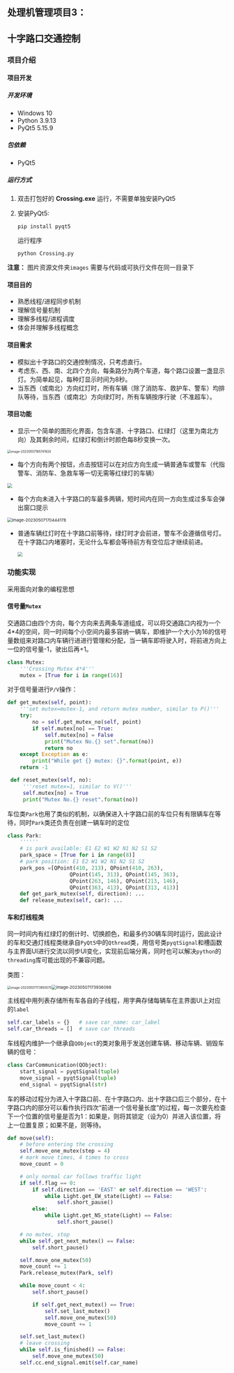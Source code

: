 ## 处理机管理项目3：

## 	十字路口交通控制

### 项目介绍

#### 项目开发

##### 开发环境

- Windows 10
- Python     3.9.13
- PyQt5       5.15.9

##### 包依赖

- PyQt5

##### 运行方式

1. 双击打包好的 **Crossing.exe** 运行，不需要单独安装PyQt5

2. 安装PyQt5:

   ```
   pip install pyqt5
   ```

   运行程序

   ```
   python Crossing.py
   ```

**注意：** 图片资源文件夹`images` 需要与代码或可执行文件在同一目录下

#### 项目目的

- 熟悉线程/进程同步机制
- 理解信号量机制
- 理解多线程/进程调度
- 体会并理解多线程概念

#### 项目需求

- 模拟出十字路口的交通控制情况，只考虑直行。
- 考虑东、西、南、北四个方向，每条路分为两个车道，每个路口设置一盏显示灯。为简单起见，每种灯显示时间为8秒。
- 当东西（或南北）方向红灯时，所有车辆（除了消防车、救护车、警车）均排队等待，当东西（或南北）方向绿灯时，所有车辆按序行驶（不准超车）。

#### 项目功能

- 显示一个简单的图形化界面，包含车道、十字路口、红绿灯（这里为南北方向）及其剩余时间，红绿灯和倒计时颜色每8秒变换一次。

<img src="./assets/image-20230507165741924.png" alt="image-20230507165741924" style="zoom: 50%;" />

- 每个方向有两个按钮，点击按钮可以在对应方向生成一辆普通车或警车（代指警车、消防车、急救车等一切无需等红绿灯的车辆）

<img src="./assets/gif1.gif" style="zoom:67%;" />

- 每个方向未进入十字路口的车最多两辆，短时间内在同一方向生成过多车会弹出窗口提示

<img src="./assets/image-20230507170444178.png" alt="image-20230507170444178" style="zoom:67%;" />

- 普通车辆红灯时在十字路口前等待，绿灯时才会前进，警车不会遵循信号灯。在十字路口内堵塞时，无论什么车都会等待前方有空位后才继续前进。

  <img src="./assets/gif2.gif" style="zoom:67%;" />

### 功能实现

采用面向对象的编程思想

#### 信号量`Mutex`

交通路口由四个方向，每个方向来去两条车道组成，可以将交通路口内视为一个4*4的空间，同一时间每个小空间内最多容纳一辆车，即维护一个大小为16的信号量数组来对路口内车辆行进进行管理和分配，当一辆车即将驶入时，将前进方向上一位的信号量-1，驶出后再+1。

```python
class Mutex:  
    '''Crossing Mutex 4*4'''
    mutex = [True for i in range(16)]
```

对于信号量进行`P/V`操作：

```python
def get_mutex(self, point):
    '''set mutex=mutex-1, and return mutex number, similar to P()'''
    try:
        no = self.get_mutex_no(self, point)
        if self.mutex[no] == True:
            self.mutex[no] = False
            print("Mutex No.{} set".format(no))
        	return no            
    except Exception as e:
        print("While get {} mutex: {}".format(point, e))
    return -1
```

```python
 def reset_mutex(self, no):
     '''reset mutex=1, similar to V()'''
     self.mutex[no] = True 
     print("Mutex No.{} reset".format(no))
```

车位类`Park`也用了类似的机制，以确保进入十字路口前的车位只有有限辆车在等待，同时`Park`类还负责在创建一辆车时的定位

```python
class Park:
    ''''''
    # is park available: E1 E2 W1 W2 N1 N2 S1 S2
    park_space = [True for i in range(8)]
    # park position: E1 E2 W1 W2 N1 N2 S1 S2
    park_pos =[QPoint(410, 213), QPoint(410, 263), 
                    QPoint(145, 313), QPoint(145, 363),
                    QPoint(263, 146), QPoint(213, 146),
                    QPoint(363, 413), QPoint(313, 413)]  
    def get_park_mutex(self, direction): ...
    def release_mutex(self, car): ...
```

#### 车和灯线程类

同一时间内有红绿灯的倒计时、切换颜色，和最多约30辆车同时运行，因此设计的车和交通灯线程类继承自`PyQt5`中的`Qthread`类，用信号类`pyqtSignal`和槽函数与主界面UI进行交流以同步UI变化，实现前后端分离，同时也可以解决`python`的`threading`库可能出现的不兼容问题。

类图：

<img src="./assets/image-20230507173850070.png" alt="image-20230507173850070" style="zoom:50%;" /><img src="./assets/image-20230507173936098.png" alt="image-20230507173936098" style="zoom:67%;" />

主线程中用列表存储所有车各自的子线程，用字典存储每辆车在主界面UI上对应的`label`

```python
self.car_labels = {}   # save car_name: car_label 
self.car_threads = []  # save car threads
```

车线程内维护一个继承自`QObject`的类对象用于发送创建车辆、移动车辆、销毁车辆的信号：

```python
class CarCommunication(QObject):
    start_signal = pyqtSignal(tuple)
    move_signal = pyqtSignal(tuple)
    end_signal = pyqtSignal(str)
```

车的移动过程分为进入十字路口前、在十字路口内、出十字路口后三个部分，在十字路口内的部分可以看作执行四次“前进一个信号量长度”的过程，每一次要先检查下一个位置的信号量是否为1：如果是，则将其锁定（设为0）并进入该位置，将上一位置复原；如果不是，则等待。

```python
def move(self):
    # before entering the crossing
    self.move_one_mutex(step = 4)  
    # mark move times, 4 times to cross
    move_count = 0

    # only normal car follows traffic light
    if self.flag == 0:
        if self.direction == 'EAST' or self.direction == 'WEST':
            while Light.get_EW_state(Light) == False:
                self.short_pause()
        else:
            while Light.get_NS_state(Light) == False:
                self.short_pause()

   	# no mutex, stop  
    while self.get_next_mutex() == False:
        self.short_pause()

    self.move_one_mutex(50)
    move_count += 1
    Park.release_mutex(Park, self)

    while move_count < 4:
        self.short_pause()

        if self.get_next_mutex() == True:
            self.set_last_mutex()
            self.move_one_mutex(50)
            move_count += 1

    self.set_last_mutex()
    # leave crossing
    while self.is_finished() == False:
        self.move_one_mutex(50)
    self.cc.end_signal.emit(self.car_name)
```

